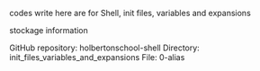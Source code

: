 codes write here are for Shell, init files, variables and expansions

stockage information

GitHub repository: holbertonschool-shell
Directory: init_files_variables_and_expansions
File: 0-alias
